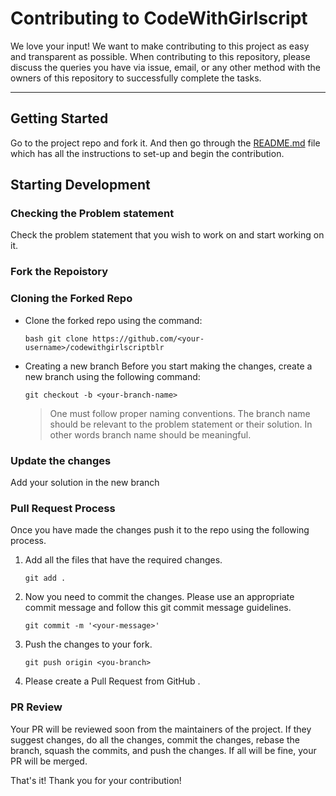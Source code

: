 # Contributing to CodeWithGirlscript

We love your input! We want to make contributing to this project as easy and transparent as possible.
When contributing to this repository, please discuss the queries you have via issue, email, or any other method with the owners of this repository to successfully complete the tasks.

---

## Getting Started

Go to the project repo and fork it. And then go through the [README.md](README.md) file which has all the instructions to set-up and begin the contribution.

## Starting Development

### Checking the Problem statement

Check the problem statement that you wish to work on and start working on it.

### Fork the Repoistory

### Cloning the Forked Repo

- Clone the forked repo using the command:

  `bash git clone https://github.com/<your-username>/codewithgirlscriptblr`

- Creating a new branch
  Before you start making the changes, create a new branch using the following command:

  `git checkout -b <your-branch-name>`

  > One must follow proper naming conventions. The branch name should be relevant to the problem statement or their solution. In other words branch name should be meaningful.

### Update the changes

Add your solution in the new branch

### Pull Request Process

Once you have made the changes push it to the repo using the following process.

1. Add all the files that have the required changes.

   `git add .`

2. Now you need to commit the changes. Please use an appropriate commit message and follow this git commit message guidelines.

   `git commit -m '<your-message>'`

3. Push the changes to your fork.

   `git push origin <you-branch>`

4. Please create a Pull Request from GitHub .

### PR Review

Your PR will be reviewed soon from the maintainers of the project. If they suggest changes, do all the changes, commit the changes, rebase the branch, squash the commits, and push the changes. If all will be fine, your PR will be merged.

That's it! Thank you for your contribution!
